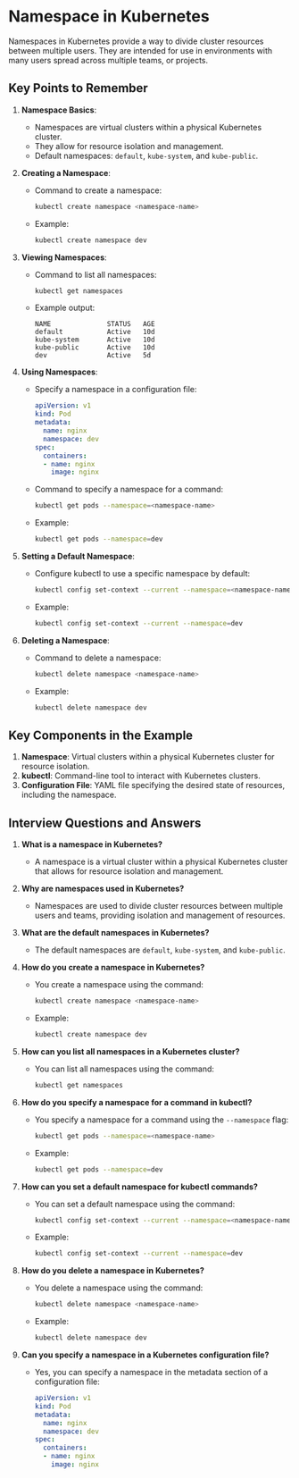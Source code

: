 # Namespace in Kubernetes

Namespaces in Kubernetes provide a way to divide cluster resources between multiple users. They are intended for use in environments with many users spread across multiple teams, or projects.

## Key Points to Remember

1. **Namespace Basics**:
   - Namespaces are virtual clusters within a physical Kubernetes cluster.
   - They allow for resource isolation and management.
   - Default namespaces: `default`, `kube-system`, and `kube-public`.

2. **Creating a Namespace**:
   - Command to create a namespace:
     ```sh
     kubectl create namespace <namespace-name>
     ```
   - Example:
     ```sh
     kubectl create namespace dev
     ```

3. **Viewing Namespaces**:
   - Command to list all namespaces:
     ```sh
     kubectl get namespaces
     ```
   - Example output:
     ```
     NAME              STATUS   AGE
     default           Active   10d
     kube-system       Active   10d
     kube-public       Active   10d
     dev               Active   5d
     ```

4. **Using Namespaces**:
   - Specify a namespace in a configuration file:
     ```yaml
     apiVersion: v1
     kind: Pod
     metadata:
       name: nginx
       namespace: dev
     spec:
       containers:
       - name: nginx
         image: nginx
     ```
   - Command to specify a namespace for a command:
     ```sh
     kubectl get pods --namespace=<namespace-name>
     ```
   - Example:
     ```sh
     kubectl get pods --namespace=dev
     ```

5. **Setting a Default Namespace**:
   - Configure kubectl to use a specific namespace by default:
     ```sh
     kubectl config set-context --current --namespace=<namespace-name>
     ```
   - Example:
     ```sh
     kubectl config set-context --current --namespace=dev
     ```

6. **Deleting a Namespace**:
   - Command to delete a namespace:
     ```sh
     kubectl delete namespace <namespace-name>
     ```
   - Example:
     ```sh
     kubectl delete namespace dev
     ```

## Key Components in the Example

1. **Namespace**: Virtual clusters within a physical Kubernetes cluster for resource isolation.
2. **kubectl**: Command-line tool to interact with Kubernetes clusters.
3. **Configuration File**: YAML file specifying the desired state of resources, including the namespace.

## Interview Questions and Answers

1. **What is a namespace in Kubernetes?**
   - A namespace is a virtual cluster within a physical Kubernetes cluster that allows for resource isolation and management.

2. **Why are namespaces used in Kubernetes?**
   - Namespaces are used to divide cluster resources between multiple users and teams, providing isolation and management of resources.

3. **What are the default namespaces in Kubernetes?**
   - The default namespaces are `default`, `kube-system`, and `kube-public`.

4. **How do you create a namespace in Kubernetes?**
   - You create a namespace using the command:
     ```sh
     kubectl create namespace <namespace-name>
     ```
   - Example:
     ```sh
     kubectl create namespace dev
     ```

5. **How can you list all namespaces in a Kubernetes cluster?**
   - You can list all namespaces using the command:
     ```sh
     kubectl get namespaces
     ```

6. **How do you specify a namespace for a command in kubectl?**
   - You specify a namespace for a command using the `--namespace` flag:
     ```sh
     kubectl get pods --namespace=<namespace-name>
     ```
   - Example:
     ```sh
     kubectl get pods --namespace=dev
     ```

7. **How can you set a default namespace for kubectl commands?**
   - You can set a default namespace using the command:
     ```sh
     kubectl config set-context --current --namespace=<namespace-name>
     ```
   - Example:
     ```sh
     kubectl config set-context --current --namespace=dev
     ```

8. **How do you delete a namespace in Kubernetes?**
   - You delete a namespace using the command:
     ```sh
     kubectl delete namespace <namespace-name>
     ```
   - Example:
     ```sh
     kubectl delete namespace dev
     ```

9. **Can you specify a namespace in a Kubernetes configuration file?**
   - Yes, you can specify a namespace in the metadata section of a configuration file:
     ```yaml
     apiVersion: v1
     kind: Pod
     metadata:
       name: nginx
       namespace: dev
     spec:
       containers:
       - name: nginx
         image: nginx
     ```
